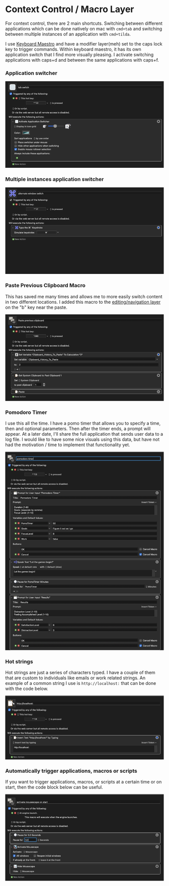 # Context Control / Macro Layer

For context control, there are 2 main shortcuts. Switching between different applications which can be done natively on mac with `cmd+tab` and switching between multiple instances of an application with `cmd+tilda`.

I use [Keyboard Maestro](https://www.keyboardmaestro.com/main/) and have a modifier layer(meh) set to the caps lock key to trigger commands. Within keyboard maestro, it has its own application switch that I find more visually pleasing. I activate switching applications with caps+d and between the same applications with caps+f.

### Application switcher

![](<../../.gitbook/assets/Screen Shot 2022-06-12 at 5.11.49 PM.png>)

### Multiple instances application switcher

![](<../../.gitbook/assets/Screen Shot 2022-06-12 at 5.12.49 PM.png>)

### Paste Previous Clipboard Macro

This has saved me many times and allows me to more easily switch content in two different locations. I added this macro to the [editing/navigation layer](editing-and-navigating-layer.md) on the "b" key near the paste.&#x20;

![](<../../.gitbook/assets/Screen Shot 2022-06-12 at 5.19.17 PM.png>)

### Pomodoro Timer

I use this all the time. I have a pomo timer that allows you to specify a time, then and optional parameters. Then after the timer ends, a prompt will appear. At a later date, I'll share the full application that sends user data to a log file. I would like to have some nice visuals using this data, but have not had the motivation / time to implement that functionality yet.

![](<../../.gitbook/assets/Screen Shot 2022-06-12 at 5.21.57 PM.png>)

### Hot strings

Hot strings are just a series of characters typed. I have a couple of them that are custom to individuals like emails or work related strings. An example of a common string I use is `http://localhost:` that can be done with the code below.

![](<../../.gitbook/assets/Screen Shot 2022-06-12 at 5.27.04 PM.png>)

### Automatically trigger applications, macros or scripts

If you want to trigger applications, macros, or scripts at a certain time or on start, then the code block below can be useful.

![](<../../.gitbook/assets/Screen Shot 2022-06-12 at 5.33.01 PM.png>)

